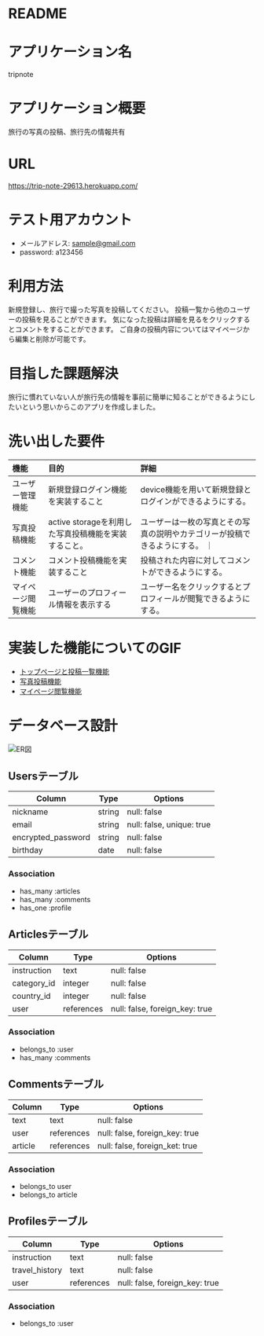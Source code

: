 # README

# アプリケーション名

tripnote

# アプリケーション概要

旅行の写真の投稿、旅行先の情報共有

# URL



https://trip-note-29613.herokuapp.com/


# テスト用アカウント

* メールアドレス: sample@gmail.com
* password: a123456

# 利用方法

新規登録し、旅行で撮った写真を投稿してください。
投稿一覧から他のユーザーの投稿を見ることができます。
気になった投稿は詳細を見るをクリックするとコメントをすることができます。
ご自身の投稿内容についてはマイページから編集と削除が可能です。

# 目指した課題解決

旅行に慣れていない人が旅行先の情報を事前に簡単に知ることができるようにしたいという思いからこのアプリを作成しました。

# 洗い出した要件

|機能              |目的                                          |詳細                                                          |
|:--------------- |:---------------------------------------------|:------------------------------------------------------------|
|ユーザー管理機能   |新規登録ログイン機能を実装すること                  |device機能を用いて新規登録とログインができるようにする。              |
|写真投稿機能      |active storageを利用した写真投稿機能を実装すること。 |ユーザーは一枚の写真とその写真の説明やカテゴリーが投稿できるようにする。 ｜
|コメント機能      | コメント投稿機能を実装すること                     |投稿された内容に対してコメントができるようにする。                   |
|マイページ閲覧機能 | ユーザーのプロフィール情報を表示する                |ユーザー名をクリックするとプロフィールが閲覧できるようにする。         |

# 実装した機能についてのGIF

* [トップページと投稿一覧機能](https://gyazo.com/b041aef1197b36243e0131583fef7048)
* [写真投稿機能](https://gyazo.com/014bc811f286c9cfca09676d836c43f8)
* [マイページ閲覧機能](https://gyazo.com/69a7fc2e8cb5930edd9ea25c9a78bf87)




# データベース設計

![ER図](https://user-images.githubusercontent.com/71625568/112399625-e9d34c00-8d49-11eb-8d5d-c3855aad6cda.png)

## Usersテーブル

|Column                |   Type     |Options                  |
|----------------------|------------|-------------------------|
| nickname             | string     |null: false              |
| email                | string     |null: false, unique: true|
| encrypted_password   | string     |null: false              |
| birthday             | date       |null: false              |

### Association
- has_many :articles
- has_many :comments
- has_one :profile


## Articlesテーブル
|Column                |    Type         |Options                         |
|----------------------|-----------------|--------------------------------|
| instruction          | text            |null: false                     |
| category_id          | integer         |null: false                     |
| country_id           | integer         |null: false                     | 
| user                 | references      |null: false, foreign_key: true  |

### Association
 - belongs_to :user
 - has_many :comments


 ## Commentsテーブル
|Column                |    Type         |Options                         |
|----------------------|-----------------|--------------------------------|
| text                 | text            |null: false                     |
| user                 | references      |null: false, foreign_key: true  |
| article                | references      |null: false, foreign_ket: true  |

### Association
- belongs_to user
- belongs_to article




 ## Profilesテーブル
|Column                |    Type         |Options                         |
|----------------------|-----------------|--------------------------------|
| instruction          | text            |null: false                     |
| travel_history       | text            |null: false                     |
| user                 | references      |null: false, foreign_key: true  |

### Association
- belongs_to :user
